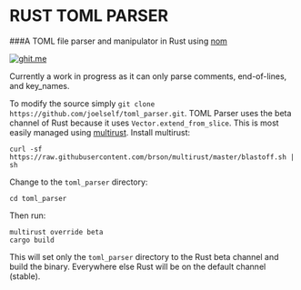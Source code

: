 # RUST TOML PARSER

###A TOML file parser and manipulator in Rust using [nom](https://github.com/Geal/nom)

[![ghit.me](https://ghit.me/badge.svg?repo=joelself/toml_parser)](https://ghit.me/repo/joelself/toml_parser)

Currently a work in progress as it can only parse comments, end-of-lines, and key_names.

To modify the source simply ```git clone https://github.com/joelself/toml_parser.git```.
TOML Parser uses the beta channel of Rust because it uses ```Vector.extend_from_slice```.
This is most easily managed using [multirust](https://github.com/brson/multirust).
Install multirust:

```shell
curl -sf https://raw.githubusercontent.com/brson/multirust/master/blastoff.sh | sh
```

Change to the ```toml_parser``` directory:

```shell
cd toml_parser
```

Then run:

```shell
multirust override beta
cargo build
```

This will set only the ```toml_parser``` directory to the Rust beta channel and build the binary. Everywhere else Rust will be on the default channel (stable).
